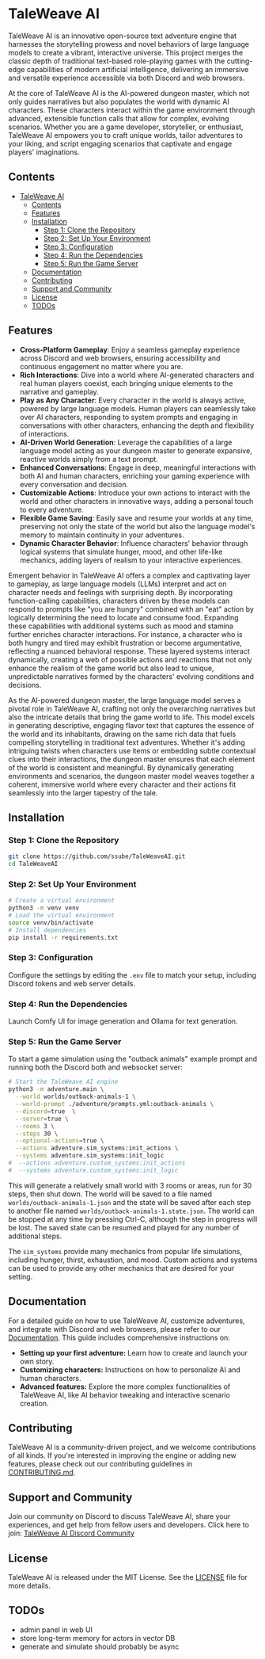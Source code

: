 # TaleWeave AI

TaleWeave AI is an innovative open-source text adventure engine that harnesses the storytelling prowess and novel
behaviors of large language models to create a vibrant, interactive universe. This project merges the classic depth of
traditional text-based role-playing games with the cutting-edge capabilities of modern artificial intelligence,
delivering an immersive and versatile experience accessible via both Discord and web browsers.

At the core of TaleWeave AI is the AI-powered dungeon master, which not only guides narratives but also populates the
world with dynamic AI characters. These characters interact within the game environment through advanced, extensible
function calls that allow for complex, evolving scenarios. Whether you are a game developer, storyteller, or enthusiast,
TaleWeave AI empowers you to craft unique worlds, tailor adventures to your liking, and script engaging scenarios that
captivate and engage players' imaginations.

## Contents

- [TaleWeave AI](#taleweave-ai)
  - [Contents](#contents)
  - [Features](#features)
  - [Installation](#installation)
    - [Step 1: Clone the Repository](#step-1-clone-the-repository)
    - [Step 2: Set Up Your Environment](#step-2-set-up-your-environment)
    - [Step 3: Configuration](#step-3-configuration)
    - [Step 4: Run the Dependencies](#step-4-run-the-dependencies)
    - [Step 5: Run the Game Server](#step-5-run-the-game-server)
  - [Documentation](#documentation)
  - [Contributing](#contributing)
  - [Support and Community](#support-and-community)
  - [License](#license)
  - [TODOs](#todos)

## Features

- **Cross-Platform Gameplay**: Enjoy a seamless gameplay experience across Discord and web browsers, ensuring
  accessibility and continuous engagement no matter where you are.
- **Rich Interactions**: Dive into a world where AI-generated characters and real human players coexist, each bringing
  unique elements to the narrative and gameplay.
- **Play as Any Character**: Every character in the world is always active, powered by large language models. Human
  players can seamlessly take over AI characters, responding to system prompts and engaging in conversations with other
  characters, enhancing the depth and flexibility of interactions.
- **AI-Driven World Generation**: Leverage the capabilities of a large language model acting as your dungeon master to
  generate expansive, reactive worlds simply from a text prompt.
- **Enhanced Conversations**: Engage in deep, meaningful interactions with both AI and human characters, enriching your
  gaming experience with every conversation and decision.
- **Customizable Actions**: Introduce your own actions to interact with the world and other characters in innovative
  ways, adding a personal touch to every adventure.
- **Flexible Game Saving**: Easily save and resume your worlds at any time, preserving not only the state of the world
  but also the language model's memory to maintain continuity in your adventures.
- **Dynamic Character Behavior**: Influence characters' behavior through logical systems that simulate hunger, mood, and
  other life-like mechanics, adding layers of realism to your interactive experiences.

Emergent behavior in TaleWeave AI offers a complex and captivating layer to gameplay, as large language models (LLMs)
interpret and act on character needs and feelings with surprising depth. By incorporating function-calling capabilities,
characters driven by these models can respond to prompts like "you are hungry" combined with an "eat" action by
logically determining the need to locate and consume food. Expanding these capabilities with additional systems such as
mood and stamina further enriches character interactions. For instance, a character who is both hungry and tired may
exhibit frustration or become argumentative, reflecting a nuanced behavioral response. These layered systems interact
dynamically, creating a web of possible actions and reactions that not only enhance the realism of the game world but
also lead to unique, unpredictable narratives formed by the characters' evolving conditions and decisions.

As the AI-powered dungeon master, the large language model serves a pivotal role in TaleWeave AI, crafting not only the
overarching narratives but also the intricate details that bring the game world to life. This model excels in generating
descriptive, engaging flavor text that captures the essence of the world and its inhabitants, drawing on the same rich
data that fuels compelling storytelling in traditional text adventures. Whether it's adding intriguing twists when
characters use items or embedding subtle contextual clues into their interactions, the dungeon master ensures that each
element of the world is consistent and meaningful. By dynamically generating environments and scenarios, the dungeon
master model weaves together a coherent, immersive world where every character and their actions fit seamlessly into the
larger tapestry of the tale.

## Installation

### Step 1: Clone the Repository

```bash
git clone https://github.com/ssube/TaleWeaveAI.git
cd TaleWeaveAI
```

### Step 2: Set Up Your Environment

```bash
# Create a virtual environment
python3 -m venv venv
# Load the virtual environment
source venv/bin/activate
# Install dependencies
pip install -r requirements.txt
```

### Step 3: Configuration

Configure the settings by editing the `.env` file to match your setup, including Discord tokens and web server details.

### Step 4: Run the Dependencies

Launch Comfy UI for image generation and Ollama for text generation.

### Step 5: Run the Game Server

To start a game simulation using the "outback animals" example prompt and running both the Discord both and websocket server:

```bash
# Start the TaleWeave AI engine
python3 -m adventure.main \
  --world worlds/outback-animals-1 \
  --world-prompt ./adventure/prompts.yml:outback-animals \
  --discord=true  \
  --server=true \
  --rooms 3 \
  --steps 30 \
  --optional-actions=true \
  --actions adventure.sim_systems:init_actions \
  --systems adventure.sim_systems:init_logic
#  --actions adventure.custom_systems:init_actions
#  --systems adventure.custom_systems:init_logic
```

This will generate a relatively small world with 3 rooms or areas, run for 30 steps, then shut down. The world will be
saved to a file named `worlds/outback-animals-1.json` and the state will be saved after each step to another file named
`worlds/outback-animals-1.state.json`. The world can be stopped at any time by pressing Ctrl-C, although the step in
progress will be lost. The saved state can be resumed and played for any number of additional steps.

The `sim_systems` provide many mechanics from popular life simulations, including hunger, thirst, exhaustion, and mood.
Custom actions and systems can be used to provide any other mechanics that are desired for your setting.

## Documentation

For a detailed guide on how to use TaleWeave AI, customize adventures, and integrate with Discord and web browsers,
please refer to our [Documentation](./docs). This guide includes comprehensive instructions on:

- **Setting up your first adventure:** Learn how to create and launch your own story.
- **Customizing characters:** Instructions on how to personalize AI and human characters.
- **Advanced features:** Explore the more complex functionalities of TaleWeave AI, like AI behavior tweaking and interactive scenario creation.

## Contributing

TaleWeave AI is a community-driven project, and we welcome contributions of all kinds. If you're interested in improving
the engine or adding new features, please check out our contributing guidelines in [CONTRIBUTING.md](./CONTRIBUTING.md).

## Support and Community

Join our community on Discord to discuss TaleWeave AI, share your experiences, and get help from fellow users and
developers. Click here to join: [TaleWeave AI Discord Community](#)

## License

TaleWeave AI is released under the MIT License. See the [LICENSE](./LICENSE) file for more details.

## TODOs

- admin panel in web UI
- store long-term memory for actors in vector DB
- generate and simulate should probably be async
